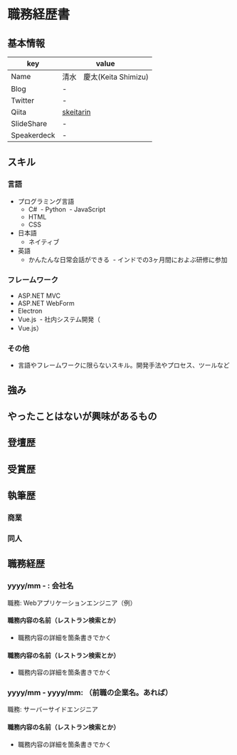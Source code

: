 # 職務経歴書

## 基本情報

|key|value|
|---|-----|
|Name|清水　慶太(Keita Shimizu)|
|Blog|-|
|Twitter|-|
|Qiita|[skeitarin](https://qiita.com/skeitarin)|
|SlideShare|-|
|Speakerdeck|-|

## スキル

### 言語

- プログラミング言語
  - C#
  - Python
  - JavaScript
  - HTML
  - CSS
- 日本語
  - ネイティブ
- 英語
  - かんたんな日常会話ができる
  - インドでの3ヶ月間におよぶ研修に参加

### フレームワーク

- ASP.NET MVC
- ASP.NET WebForm
- Electron
- Vue.js
  - 社内システム開発（
- Vue.js）

### その他

- 言語やフレームワークに限らないスキル。開発手法やプロセス、ツールなど

## 強み

## やったことはないが興味があるもの

## 登壇歴

## 受賞歴

## 執筆歴

### 商業

### 同人

## 職務経歴

### yyyy/mm - : 会社名

職務: Webアプリケーションエンジニア（例）

#### 職務内容の名前（レストラン検索とか）

- 職務内容の詳細を箇条書きでかく

#### 職務内容の名前（レストラン検索とか）

- 職務内容の詳細を箇条書きでかく

### yyyy/mm - yyyy/mm: （前職の企業名。あれば）

職務: サーバーサイドエンジニア

#### 職務内容の名前（レストラン検索とか）

- 職務内容の詳細を箇条書きでかく
